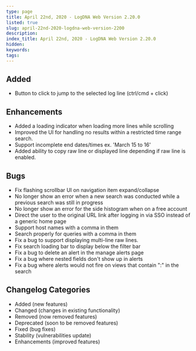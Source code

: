 ```yaml
---
type: page
title: April 22nd, 2020 - LogDNA Web Version 2.20.0
listed: true
slug: april-22nd-2020-logdna-web-version-2200
description: 
index_title: April 22nd, 2020 - LogDNA Web Version 2.20.0
hidden: 
keywords: 
tags: 
---
```




## Added
* Button to click to jump to the selected log line (ctrl/cmd + click)

## Enhancements
* Added a loading indicator when loading more lines while scrolling
* Improved the UI for handling no results within a restricted time range search.
* Support incomplete end dates/times ex. 'March 15 to 16'
* Added ability to copy raw line or displayed line depending if raw line is enabled.


## Bugs
* Fix flashing scrollbar UI on navigation item expand/collapse
* No longer show an error when a new search was conducted while a previous search was still in progress
* No longer show an error for the side histogram when on a free account
* Direct the user to the original URL link after logging in via SSO instead of a generic home page
* Support host names with a comma in them
* Search properly for queries with a comma in them
* Fix a bug to support displaying multi-line raw lines.
* Fix search loading bar to display below the filter bar
* Fix a bug to delete an alert in the manage alerts page
* Fix a bug where nested fields don't show up in alerts
* Fix a bug where alerts would not fire on views that contain ":" in the search


## Changelog Categories
* Added (new features)
* Changed (changes in existing functionality)
* Removed (now removed features)
* Deprecated (soon to be removed features)
* Fixed (bug fixes)
* Stability (vulnerabilities update)
* Enhancements (improved features)

